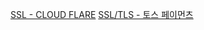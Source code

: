 
[SSL - CLOUD FLARE](https://www.cloudflare.com/ko-kr/learning/ssl/what-is-ssl/)
[SSL/TLS - 토스 페이먼츠](https://docs.tosspayments.com/resources/glossary/tls)
